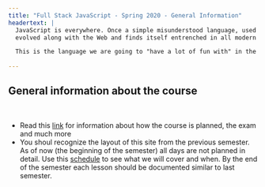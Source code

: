 ```yaml
---
title: "Full Stack JavaScript - Spring 2020 - General Information"
headertext: |
  JavaScript is everywhere. Once a simple misunderstood language, used only for simple browser manipulations, it has now 
  evolved along with the Web and finds itself entrenched in all modern browsers, complex Web applications, mobile apps, server-side applications, desktop applications and in emerging platforms like the Internet of Things

  This is the language we are going to "have a lot of fun with" in the coming months :-)
  
---
```


## General information about the course

</br>

- Read this [link](https://docs.google.com/document/d/16zN81QlflXgs31w8UfSWKt9kWRAKYueb6uKAQ4eOR6M/edit?usp=sharing) for information about how the course is planned, the exam and much more
- You shoul recognize the layout of this site from the previous semester. As of now (the beginning of the semester) all days are not planned in detail. Use this [schedule](https://docs.google.com/document/d/1aRBDO7soCtXNBO7IsK24M-mnO2tE1GjLKzuOGhnu7u4/edit?usp=sharing) to see what we will cover and when. By the end of the semester each lesson should be documented similar to last semester.
